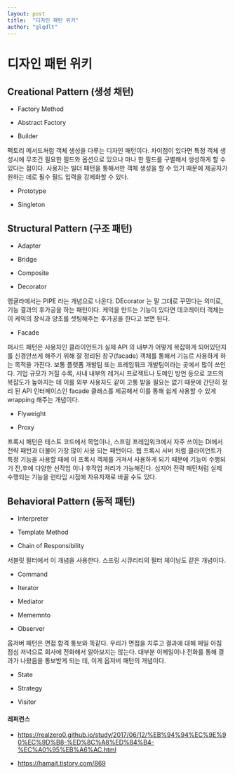 ```yaml
---
layout: post
title:  "디자인 패턴 위키"
author: "glqdlt"
---
```


# 디자인 패턴 위키


## Creational Pattern (생성 채턴)

- Factory Method

- Abstract Factory

- Builder

팩토리 메서드처럼 객체 생성을 다루는 디자인 패턴이다. 차이점이 있다면 특정 객체 생성시에 무조건 필요한 필드와 옵션으로 있으나 마나 한 필드를 구별해서 생성하게 할 수 있다는 점이다. 사용자는 빌더 패턴을 통해서만 객체 생성을 할 수 있기 때문에 제공자가 원하는 데로 필수 필드 입력을 강제화할 수 있다.

- Prototype

- Singleton

## Structural Pattern (구조 패턴)

- Adapter

- Bridge

- Composite

- Decorator

앵귤라에서는 PIPE 라는 개념으로 나온다. DEcorator 는 말 그대로 꾸민다는 의미로, 기능 결과의 후가공을 하는 패턴이다. 케익을 만드는 기능이 있다면 데코레이터 객체는 이 케익의 장식과 양초를 셋팅해주는 후가공을 한다고 보면 된다.

- Facade

 퍼사드 패턴은 사용자인 클라이언트가 실제 API 의 내부가 어떻게 복잡하게 되어있던지를 신경안쓰게 해주기 위해 잘 정리된 창구(facade) 객체를 통해서 기능르 사용하게 하는 목적을 가진다. 보통 플랫폼 개발팀 또는 프레임워크 개발팀이라는 곳에서 많이 쓰인다. 기업 규모가 커질 수록, 사내 내부의 레거시 프로젝트나 도메인 방언 등으로 코드의 복잡도가 높아지는 데 이를 외부 사용자도 같이 고통 받을 필요는 없기 때문에 간단히 정리 된 API 인터페이스인 facade 클래스를 제공해서 이를 통해 쉽게 사용할 수 있게 wrapping 해주는 개념이다.

- Flyweight

- Proxy

프록시 패턴은 테스트 코드에서 목업이나, 스프링 프레임워크에서 자주 쓰이는 DI에서 전략 패턴과 더불어 가장 많이 사용 되는 패턴이다. 웹 프록시 서버 처럼 클라이언트가 특정 기능을 사용할 때에 이 프록시 객체를 거쳐서 사용하게 되기 때문에 기능이 수행되기 전,후에 다양한 선작업 이나 후작업 처리가 가능해진다. 심지어 전략 패턴처럼 실제 수행되는 기능을 런타임 시점에 자유자재로 바꿀 수도 있다.


## Behavioral Pattern (동적 패턴)

- Interpreter

- Template Method

- Chain of Responsibility

서블릿 필터에서 이 개념을 사용한다. 스프링 시큐리티의 필터 체이닝도 같은 개념이다.

- Command

- Iterator

- Mediator

- Mememnto

- Observer

옵저버 패턴은 면접 합격 통보와 똑같다. 우리가 면접을 치루고 결과에 대해 매일 아침 점심 저녁으로 회사에 전화해서 알아보지는 않는다. 대부분 이메일이나 전화를 통해 결과가 나왔음을 통보받게 되는 데, 이게 옵저버 패턴의 개념이다.

- State

- Strategy

- Visitor



#### 레퍼런스

- https://realzero0.github.io/study/2017/06/12/%EB%94%94%EC%9E%90%EC%9D%B8-%ED%8C%A8%ED%84%B4-%EC%A0%95%EB%A6%AC.html

- https://hamait.tistory.com/869

